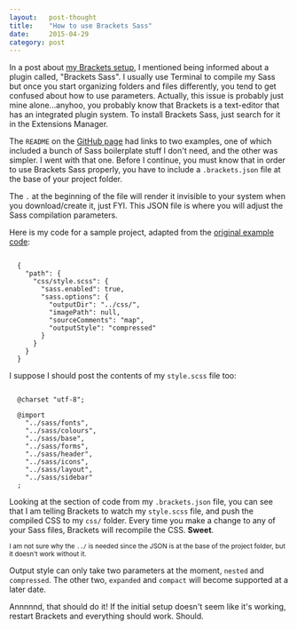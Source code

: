 ```yaml
---
layout:   post-thought
title:    "How to use Brackets Sass"
date:     2015-04-29
category: post
---
```


In a post about <a href="/thoughts/post/my-brackets-setup" class="animsition-link" data-animsition-out="zoom-out-sm">my Brackets setup</a>, I mentioned being informed about a plugin called, "Brackets Sass". I usually use Terminal to compile my Sass but once you start organizing folders and files differently, you tend to get confused about how to use parameters. Actually, this issue is probably just mine alone...anyhoo, you probably know that Brackets is a text-editor that has an integrated plugin system. To install Brackets Sass, just search for it in the Extensions Manager.

The `README` on the [GitHub page](https://github.com/jasonsanjose/brackets-sass) had links to two examples, one of which included a bunch of Sass boilerplate stuff I don't need, and the other was simpler. I went with that one. Before I continue, you must know that in order to use Brackets Sass properly, you have to include a `.brackets.json` file at the base of your project folder.

The `.` at the beginning of the file will render it invisible to your system when you download/create it, just FYI. This JSON file is where you will adjust the Sass compilation parameters.

Here is my code for a sample project, adapted from the [original example code](https://github.com/jasonsanjose/brackets-sass/wiki/Foundation):

<pre><code>
  {
    "path": {
      "css/style.scss": {
        "sass.enabled": true,
        "sass.options": {
          "outputDir": "../css/",
          "imagePath": null,
          "sourceComments": "map",
          "outputStyle": "compressed"
        }
      }
    }
  }
</code></pre>

I suppose I should post the contents of my `style.scss` file too:

<pre><code>
  @charset "utf-8";

  @import
    "../sass/fonts",
    "../sass/colours",
    "../sass/base",
    "../sass/forms",
    "../sass/header",
    "../sass/icons",
    "../sass/layout",
    "../sass/sidebar"
  ;
</code></pre>

Looking at the section of code from my `.brackets.json` file, you can see that I am telling Brackets to watch my `style.scss` file, and push the compiled CSS to my `css/` folder. Every time you make a change to any of your Sass files, Brackets will recompile the CSS. **Sweet**.

<small>I am not sure why the `../` is needed since the JSON is at the base of the project folder, but it doesn't work without it.</small>

Output style can only take two parameters at the moment, `nested` and `compressed`. The other two, `expanded` and `compact` will become supported at a later date.

Annnnnd, that should do it! If the initial setup doesn't seem like it's working, restart Brackets and everything should work. Should.
